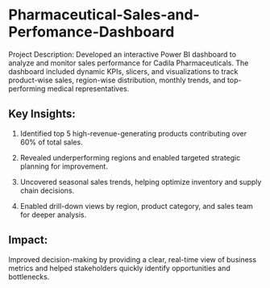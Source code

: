 # Pharmaceutical-Sales-and-Perfomance-Dashboard

Project Description:
Developed an interactive Power BI dashboard to analyze and monitor sales performance for Cadila Pharmaceuticals. The dashboard included dynamic KPIs, slicers, and visualizations to track product-wise sales, region-wise distribution, monthly trends, and top-performing medical representatives.

## Key Insights:
1. Identified top 5 high-revenue-generating products contributing over 60% of total sales.

2. Revealed underperforming regions and enabled targeted strategic planning for improvement.

3. Uncovered seasonal sales trends, helping optimize inventory and supply chain decisions.

4. Enabled drill-down views by region, product category, and sales team for deeper analysis.

## Impact:
Improved decision-making by providing a clear, real-time view of business metrics and helped stakeholders quickly identify opportunities and bottlenecks.
